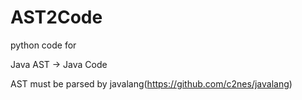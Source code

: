 # AST2Code

python code for 


Java AST -> Java Code


AST must be parsed by javalang(https://github.com/c2nes/javalang)
